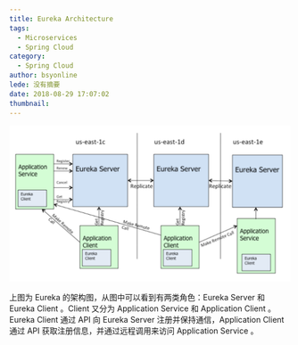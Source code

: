 ```yaml
---
title: Eureka Architecture
tags:
  - Microservices
  - Spring Cloud
category:
  - Spring Cloud
author: bsyonline
lede: 没有摘要
date: 2018-08-29 17:07:02
thumbnail:
---
```


<img src="https://raw.githubusercontent.com/bsyonline/pic/master/20180829/210836060.png" style="width:600px;" />

上图为 Eureka 的架构图，从图中可以看到有两类角色：Eureka Server 和 Eureka Client 。Client 又分为 Application Service 和 Application Client 。Eureka Client 通过 API 向 Eureka Server 注册并保持通信，Application Client 通过 API 获取注册信息，并通过远程调用来访问 Application Service 。 